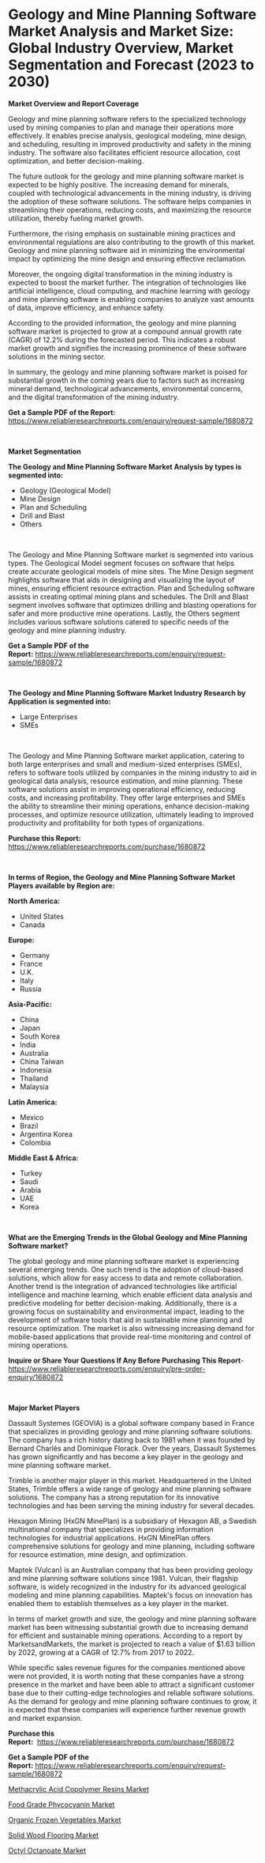 <p><h1>Geology and Mine Planning Software Market Analysis and Market Size: Global Industry Overview, Market Segmentation and Forecast (2023 to 2030)</h1></p><p><strong>Market Overview and Report Coverage</strong></p>
<p><p>Geology and mine planning software refers to the specialized technology used by mining companies to plan and manage their operations more effectively. It enables precise analysis, geological modeling, mine design, and scheduling, resulting in improved productivity and safety in the mining industry. The software also facilitates efficient resource allocation, cost optimization, and better decision-making.</p><p>The future outlook for the geology and mine planning software market is expected to be highly positive. The increasing demand for minerals, coupled with technological advancements in the mining industry, is driving the adoption of these software solutions. The software helps companies in streamlining their operations, reducing costs, and maximizing the resource utilization, thereby fueling market growth.</p><p>Furthermore, the rising emphasis on sustainable mining practices and environmental regulations are also contributing to the growth of this market. Geology and mine planning software aid in minimizing the environmental impact by optimizing the mine design and ensuring effective reclamation.</p><p>Moreover, the ongoing digital transformation in the mining industry is expected to boost the market further. The integration of technologies like artificial intelligence, cloud computing, and machine learning with geology and mine planning software is enabling companies to analyze vast amounts of data, improve efficiency, and enhance safety.</p><p>According to the provided information, the geology and mine planning software market is projected to grow at a compound annual growth rate (CAGR) of 12.2% during the forecasted period. This indicates a robust market growth and signifies the increasing prominence of these software solutions in the mining sector.</p><p>In summary, the geology and mine planning software market is poised for substantial growth in the coming years due to factors such as increasing mineral demand, technological advancements, environmental concerns, and the digital transformation of the mining industry.</p></p>
<p><strong>Get a Sample PDF of the Report:</strong> <a href="https://www.reliableresearchreports.com/enquiry/request-sample/1680872">https://www.reliableresearchreports.com/enquiry/request-sample/1680872</a></p>
<p>&nbsp;</p>
<p><strong>Market Segmentation</strong></p>
<p><strong>The Geology and Mine Planning Software Market Analysis by types is segmented into:</strong></p>
<p><ul><li>Geology (Geological Model)</li><li>Mine Design</li><li>Plan and Scheduling</li><li>Drill and Blast</li><li>Others</li></ul></p>
<p>&nbsp;</p>
<p><p>The Geology and Mine Planning Software market is segmented into various types. The Geological Model segment focuses on software that helps create accurate geological models of mine sites. The Mine Design segment highlights software that aids in designing and visualizing the layout of mines, ensuring efficient resource extraction. Plan and Scheduling software assists in creating optimal mining plans and schedules. The Drill and Blast segment involves software that optimizes drilling and blasting operations for safer and more productive mine operations. Lastly, the Others segment includes various software solutions catered to specific needs of the geology and mine planning industry.</p></p>
<p><strong>Get a Sample PDF of the Report:</strong>&nbsp;<a href="https://www.reliableresearchreports.com/enquiry/request-sample/1680872">https://www.reliableresearchreports.com/enquiry/request-sample/1680872</a></p>
<p>&nbsp;</p>
<p><strong>The Geology and Mine Planning Software Market Industry Research by Application is segmented into:</strong></p>
<p><ul><li>Large Enterprises</li><li>SMEs</li></ul></p>
<p>&nbsp;</p>
<p><p>The Geology and Mine Planning Software market application, catering to both large enterprises and small and medium-sized enterprises (SMEs), refers to software tools utilized by companies in the mining industry to aid in geological data analysis, resource estimation, and mine planning. These software solutions assist in improving operational efficiency, reducing costs, and increasing profitability. They offer large enterprises and SMEs the ability to streamline their mining operations, enhance decision-making processes, and optimize resource utilization, ultimately leading to improved productivity and profitability for both types of organizations.</p></p>
<p><strong>Purchase this Report:</strong>&nbsp; <a href="https://www.reliableresearchreports.com/purchase/1680872">https://www.reliableresearchreports.com/purchase/1680872</a></p>
<p>&nbsp;</p>
<p><strong>In terms of Region, the Geology and Mine Planning Software Market Players available by Region are:</strong></p>
<p>
    <p> <strong> North America: </strong>
        <ul>
            <li>United States</li>
            <li>Canada</li>
        </ul>
        </p> 
    <p> <strong> Europe: </strong>
        <ul>
            <li>Germany</li>
            <li>France</li>
            <li>U.K.</li>
            <li>Italy</li>
            <li>Russia</li>
        </ul>
        </p> 
    <p> <strong> Asia-Pacific: </strong>
        <ul>
            <li>China</li>
            <li>Japan</li>
            <li>South Korea</li>
            <li>India</li>
            <li>Australia</li>
            <li>China Taiwan</li>
            <li>Indonesia</li>
            <li>Thailand</li>
            <li>Malaysia</li>
        </ul>
        </p> 
    <p> <strong> Latin America: </strong>
        <ul>
            <li>Mexico</li>
            <li>Brazil</li>
            <li>Argentina Korea</li>
            <li>Colombia</li>
        </ul>
        </p> 
    <p> <strong> Middle East & Africa: </strong>
        <ul>
            <li>Turkey</li>
            <li>Saudi</li>
            <li>Arabia</li>
            <li>UAE</li>
            <li>Korea</li>
        </ul>
    </p>
    </p>
<p>&nbsp;</p>
<p><strong>What are the Emerging Trends in the Global Geology and Mine Planning Software market?</strong></p>
<p><p>The global geology and mine planning software market is experiencing several emerging trends. One such trend is the adoption of cloud-based solutions, which allow for easy access to data and remote collaboration. Another trend is the integration of advanced technologies like artificial intelligence and machine learning, which enable efficient data analysis and predictive modeling for better decision-making. Additionally, there is a growing focus on sustainability and environmental impact, leading to the development of software tools that aid in sustainable mine planning and resource optimization. The market is also witnessing increasing demand for mobile-based applications that provide real-time monitoring and control of mining operations.</p></p>
<p><strong>Inquire or Share Your Questions If Any Before Purchasing This Report</strong>- <a href="https://www.reliableresearchreports.com/enquiry/pre-order-enquiry/1680872">https://www.reliableresearchreports.com/enquiry/pre-order-enquiry/1680872</a></p>
<p>&nbsp;</p>
<p><strong>Major Market Players</strong></p>
<p><p>Dassault Systemes (GEOVIA) is a global software company based in France that specializes in providing geology and mine planning software solutions. The company has a rich history dating back to 1981 when it was founded by Bernard Charlès and Dominique Florack. Over the years, Dassault Systemes has grown significantly and has become a key player in the geology and mine planning software market.</p><p>Trimble is another major player in this market. Headquartered in the United States, Trimble offers a wide range of geology and mine planning software solutions. The company has a strong reputation for its innovative technologies and has been serving the mining industry for several decades.</p><p>Hexagon Mining (HxGN MinePlan) is a subsidiary of Hexagon AB, a Swedish multinational company that specializes in providing information technologies for industrial applications. HxGN MinePlan offers comprehensive solutions for geology and mine planning, including software for resource estimation, mine design, and optimization.</p><p>Maptek (Vulcan) is an Australian company that has been providing geology and mine planning software solutions since 1981. Vulcan, their flagship software, is widely recognized in the industry for its advanced geological modeling and mine planning capabilities. Maptek's focus on innovation has enabled them to establish themselves as a key player in the market.</p><p>In terms of market growth and size, the geology and mine planning software market has been witnessing substantial growth due to increasing demand for efficient and sustainable mining operations. According to a report by MarketsandMarkets, the market is projected to reach a value of $1.63 billion by 2022, growing at a CAGR of 12.7% from 2017 to 2022.</p><p>While specific sales revenue figures for the companies mentioned above were not provided, it is worth noting that these companies have a strong presence in the market and have been able to attract a significant customer base due to their cutting-edge technologies and reliable software solutions. As the demand for geology and mine planning software continues to grow, it is expected that these companies will experience further revenue growth and market expansion.</p></p>
<p><strong>Purchase this Report:</strong>&nbsp;&nbsp;<a href="https://www.reliableresearchreports.com/purchase/1680872">https://www.reliableresearchreports.com/purchase/1680872</a></p>
<p></p>
<p><strong>Get a Sample PDF of the Report:</strong>&nbsp;<a href="https://www.reliableresearchreports.com/enquiry/request-sample/1680872">https://www.reliableresearchreports.com/enquiry/request-sample/1680872</a></p>
<p><p><a href="https://www.linkedin.com/pulse/methacrylic-acid-copolymer-resins-market/">Methacrylic Acid Copolymer Resins Market</a></p><p><a href="https://www.linkedin.com/pulse/food-grade-phycocyanin-market-insights-players-forecast/">Food Grade Phycocyanin Market</a></p><p><a href="https://medium.com/@the.strong.zer0/organic-frozen-vegetables-market-size-growth-forecast-2023-2030-01c14a1e83c2">Organic Frozen Vegetables Market</a></p><p><a href="https://github.com/sofyaavrova/Market-Research-Report-List-1/blob/main/solid-wood-flooring-market.md">Solid Wood Flooring Market</a></p><p><a href="https://medium.com/@shivay151299/octyl-octanoate-market-size-growth-forecast-2023-2030-4e2a3b0122f8">Octyl Octanoate Market</a></p></p>